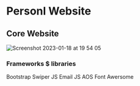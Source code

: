 # Personl Website
## Core Website




![Screenshot 2023-01-18 at 19 54 05](https://user-images.githubusercontent.com/112988428/213332121-676aff8e-ebb7-47de-a45c-1913bf87fbc6.jpg)


### Frameworks $ libraries
Bootstrap
Swiper JS
Email JS
AOS
Font Awersome
